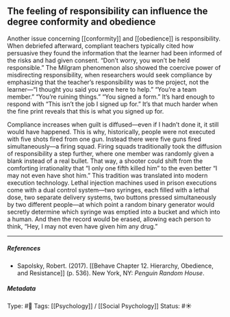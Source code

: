 ## The feeling of responsibility can influence the degree conformity and obedience # 

Another issue concerning [[conformity]] and [[obedience]] is responsibility. When debriefed afterward, compliant teachers typically cited how persuasive they found the information that the learner had been informed of the risks and had given consent. “Don’t worry, you won’t be held responsible.” The Milgram phenomenon also showed the coercive power of misdirecting responsibility, when researchers would seek compliance by emphasizing that the teacher’s responsibility was to the project, not the learner—“I thought you said you were here to help.” “You’re a team member.” “You’re ruining things.” “You signed a form.” It’s hard enough to respond with “This isn’t the job I signed up for.” It’s that much harder when the fine print reveals that this is what you signed up for.

Compliance increases when guilt is diffused—even if I hadn’t done it, it still would have happened. This is why, historically, people were not executed with five shots fired from one gun. Instead there were five guns fired simultaneously—a firing squad. Firing squads traditionally took the diffusion of responsibility a step further, where one member was randomly given a blank instead of a real bullet. That way, a shooter could shift from the comforting irrationality that “I only one fifth killed him” to the even better “I may not even have shot him.” This tradition was translated into modern execution technology. Lethal injection machines used in prison executions come with a dual control system—two syringes, each filled with a lethal dose, two separate delivery systems, two buttons pressed simultaneously by two different people—at which point a random binary generator would secretly determine which syringe was emptied into a bucket and which into a human. And then the record would be erased, allowing each person to think, “Hey, I may not even have given him any drug.”

___

##### References

- Sapolsky, Robert. (2017). [[Behave Chapter 12. Hierarchy, Obedience, and Resistance]] (p. 536). New York, NY: _Penguin Random House_. 

##### Metadata

Type: #🔴 
Tags: [[Psychology]] / [[Social Psychology]] 
Status: #☀️ 